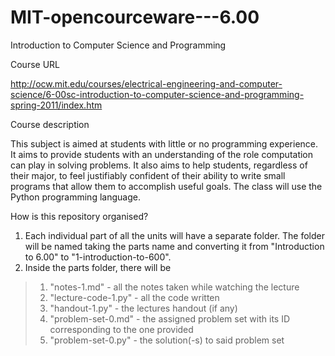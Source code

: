 MIT-opencourceware---6.00
=========================

Introduction to Computer Science and Programming

Course URL

http://ocw.mit.edu/courses/electrical-engineering-and-computer-science/6-00sc-introduction-to-computer-science-and-programming-spring-2011/index.htm

Course description

This subject is aimed at students with little or no programming experience. It aims to provide students with an understanding of the role computation can play in solving problems. It also aims to help students, regardless of their major, to feel justifiably confident of their ability to write small programs that allow them to accomplish useful goals. The class will use the Python programming language.

How is this repository organised?

1. Each individual part of all the units will have a separate folder. The folder will be named taking the parts name and converting it from "Introduction to 6.00" to "1-introduction-to-600".
2. Inside the parts folder, there will be

> 1. "notes-1.md" - all the notes taken while watching the lecture
> 2. "lecture-code-1.py" - all the code written
> 3. "handout-1.py" - the lectures handout (if any)
> 4. "problem-set-0.md" - the assigned problem set with its ID corresponding to the one provided
> 5. "problem-set-0.py" - the solution(-s) to said problem set

